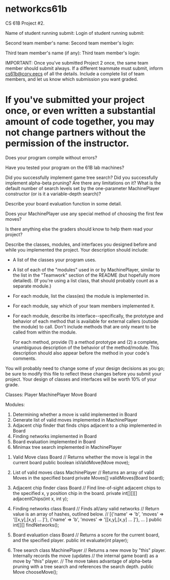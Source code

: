 networkcs61b
============

CS 61B Project #2.

Name of student running submit:
Login of student running submit:

Second team member's name:
Second team member's login:

Third team member's name (if any):
Third team member's login:

IMPORTANT:  Once you've submitted Project 2 once, the same team member should
submit always.  If a different teammate must submit, inform cs61b@cory.eecs of
all the details.  Include a complete list of team members, and let us know
which submission you want graded.

If you've submitted your project once, or even written a substantial amount of
code together, you may not change partners without the permission of the
instructor.
===============================================================================
Does your program compile without errors?


Have you tested your program on the 61B lab machines?


Did you successfully implement game tree search?  Did you successfully
implement alpha-beta pruning?  Are there any limitations on it?  What is the
default number of search levels set by the one-parameter MachinePlayer
constructor (or is it a variable-depth search)?


Describe your board evaluation function in some detail.


Does your MachinePlayer use any special method of choosing the first few moves?


Is there anything else the graders should know to help them read your project?



Describe the classes, modules, and interfaces you designed before and while you
implemented the project.  Your description should include:
  -  A list of the classes your program uses.
  -  A list of each of the "modules" used in or by MachinePlayer, similar to
     the list in the "Teamwork" section of the README (but hopefully more
     detailed).  (If you're using a list class, that should probably count as
     a separate module.)
  -  For each module, list the class(es) the module is implemented in.
  -  For each module, say which of your team members implemented it.
  -  For each module, describe its interface--specifically, the prototype and
     behavior of each method that is available for external callers (outside
     the module) to call.  Don't include methods that are only meant to be
     called from within the module.

     For each method, provide (1) a method prototype and (2) a complete,
     unambiguous description of the behavior of the method/module.  This
     description should also appear before the method in your code's comments.

You will probably need to change some of your design decisions as you go; be
sure to modify this file to reflect these changes before you submit your
project.  Your design of classes and interfaces will be worth 10% of your
grade.

Classes:
  Player
  MachinePlayer
  Move
  Board

Modules:

1)  Determining whether a move is valid
      implemented in Board
2)  Generate list of valid moves
      implemented in MachinePlayer
3)  Adjacent chip finder that finds chips adjacent to a chip
      implemented in Board
4)  Finding networks
      implemented in Board
5)  Board evaluation
      implemented in Board
6)  Minimax tree search
      implemented in MachinePlayer

1. Valid Move
class Board
// Returns whether the move is legal in the current board
public boolean isValidMove(Move move);

2. List of valid moves
class MachinePlayer
// Returns an array of valid Moves in the specified board
private Moves[] validMoves(Board board);

3. Adjacent chip finder
class Board
// Find line-of-sight adjacent chips to the specified x, y position chip in the board.
private int[][][] adjacentChips(int x, int y);

4. Finding networks
class Board
// Finds all/any valid networks
// Return value is an array of hashes, outlined below.
// [{'name' => 'b', 'moves' => '[[x,y],[x,y] ... ]'}, {'name' => 'b', 'moves' => '[[x,y],[x,y] ... ]'}, ... ]
public int[][] findNetworks();

5. Board evaluation
class Board
// Returns a score for the current board, and the specified player.
public int evaluate(int player);

6. Tree search
class MachinePlayer
// Returns a new move by "this" player.  Internally records the move (updates
// the internal game board) as a move by "this" player.
// The move takes advantage of alpha-beta pruning with a tree search and references the search depth.
public Move chooseMove(); 

